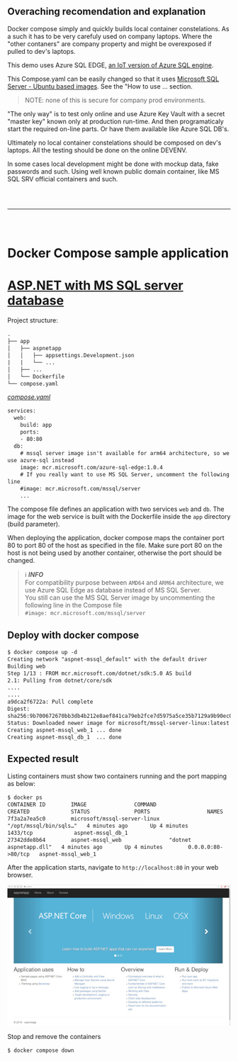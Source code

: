 ## Overaching recomendation and explanation

Docker compose simply and quickly builds local container constelations. As a such it has to be very carefuly used on company laptops. Where the "other contaners" are company property and might be overexposed if pulled to dev's laptops.

This demo uses Azure SQL EDGE, [an IoT version of Azure SQL engine](https://github.com/docker/awesome-compose/tree/master/aspnet-mssql).

This Compose.yaml can be easily changed so that it uses [Microsoft SQL Server - Ubuntu based images](https://hub.docker.com/_/microsoft-mssql-server). See the "How to use ... section.

>
> NOTE: none of this is secure for company prod environments. 
> 
"The only way" is to test only online and use Azure Key Vault with a secret "master key" known only at production run-time. And then programaticaly start the required on-line parts. Or have them available like Azure SQL DB's.

 Ultimately no local container constelations should be composed on dev's laptops. All the testing should be done on the online DEVENV.

 In some cases local development might be done with mockup data, fake passwords and such. Using well known public domain container, like MS SQL SRV official containers and such.

<h3>&nbsp;</h3>

---

<h3>&nbsp;</h3>

# Docker Compose sample application
# [ASP.NET with MS SQL server database](https://github.com/docker/awesome-compose/tree/master/aspnet-mssql)

Project structure:
```
.
├── app
│   ├── aspnetapp
│   │   ├── appsettings.Development.json
|   |   └── ...
│   ├── ...
│   └── Dockerfile
└── compose.yaml
```

[_compose.yaml_](compose.yaml)
```
services:
  web:
    build: app
    ports:
    - 80:80
  db:
    # mssql server image isn't available for arm64 architecture, so we use azure-sql instead
    image: mcr.microsoft.com/azure-sql-edge:1.0.4
    # If you really want to use MS SQL Server, uncomment the following line
    #image: mcr.microsoft.com/mssql/server
    ...
```
The compose file defines an application with two services `web` and `db`. The image for the web service is built with the Dockerfile inside the `app` directory (build parameter).

When deploying the application, docker compose maps the container port 80 to port 80 of the host as specified in the file.
Make sure port 80 on the host is not being used by another container, otherwise the port should be changed.

> ℹ️ **_INFO_**  
> For compatibility purpose between `AMD64` and `ARM64` architecture, we use Azure SQL Edge as database instead of MS SQL Server.  
> You still can use the MS SQL Server image by uncommenting the following line in the Compose file   
> `#image: mcr.microsoft.com/mssql/server`

## Deploy with docker compose

```
$ docker compose up -d
Creating network "aspnet-mssql_default" with the default driver
Building web
Step 1/13 : FROM mcr.microsoft.com/dotnet/sdk:5.0 AS build
2.1: Pulling from dotnet/core/sdk
....
....
a9dca2f6722a: Pull complete
Digest: sha256:9b700672670bb3db4b212e8aef841ca79eb2fce7d5975a5ce35b7129a9b90ec0
Status: Downloaded newer image for microsoft/mssql-server-linux:latest
Creating aspnet-mssql_web_1 ... done
Creating aspnet-mssql_db_1  ... done
```


## Expected result

Listing containers must show two containers running and the port mapping as below:
```
$ docker ps
CONTAINER ID        IMAGE               COMMAND                  CREATED             STATUS              PORTS                  NAMES
7f3a2a7ea5c0        microsoft/mssql-server-linux   "/opt/mssql/bin/sqls…"   4 minutes ago       Up 4 minutes        1433/tcp             aspnet-mssql_db_1
27342dde8b64        aspnet-mssql_web               "dotnet aspnetapp.dll"   4 minutes ago       Up 4 minutes        0.0.0.0:80->80/tcp   aspnet-mssql_web_1
```

After the application starts, navigate to `http://localhost:80` in your web browser.

![page](media/output.jpg)

Stop and remove the containers

```
$ docker compose down
```
